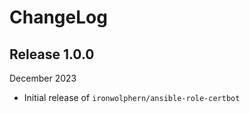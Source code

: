 # ChangeLog

## Release 1.0.0

December 2023
  - Initial release of `ironwolphern/ansible-role-certbot`
